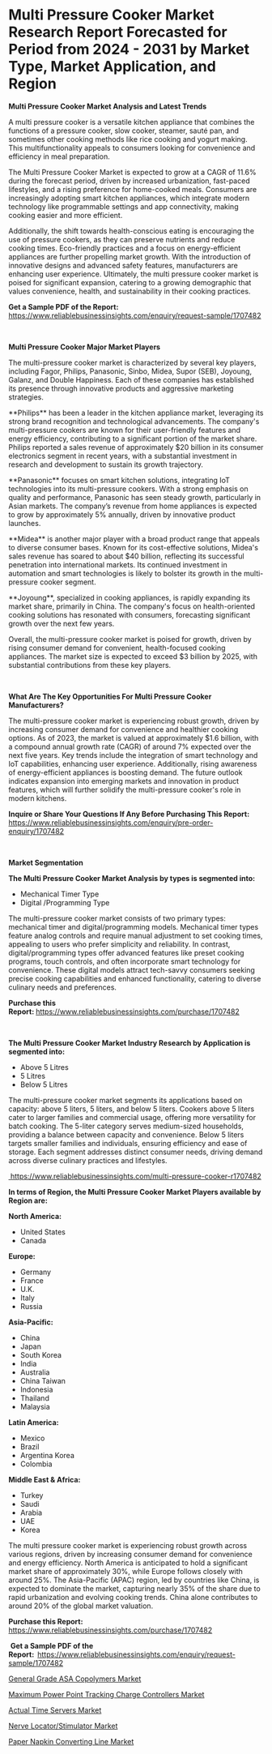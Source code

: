 <p><h1>Multi Pressure Cooker Market Research Report Forecasted for Period from 2024 -  2031 by Market Type, Market Application, and Region</h1></p><p><strong>Multi Pressure Cooker Market Analysis and Latest Trends</strong></p>
<p><p>A multi pressure cooker is a versatile kitchen appliance that combines the functions of a pressure cooker, slow cooker, steamer, sauté pan, and sometimes other cooking methods like rice cooking and yogurt making. This multifunctionality appeals to consumers looking for convenience and efficiency in meal preparation. </p><p>The Multi Pressure Cooker Market is expected to grow at a CAGR of 11.6% during the forecast period, driven by increased urbanization, fast-paced lifestyles, and a rising preference for home-cooked meals. Consumers are increasingly adopting smart kitchen appliances, which integrate modern technology like programmable settings and app connectivity, making cooking easier and more efficient. </p><p>Additionally, the shift towards health-conscious eating is encouraging the use of pressure cookers, as they can preserve nutrients and reduce cooking times. Eco-friendly practices and a focus on energy-efficient appliances are further propelling market growth. With the introduction of innovative designs and advanced safety features, manufacturers are enhancing user experience. Ultimately, the multi pressure cooker market is poised for significant expansion, catering to a growing demographic that values convenience, health, and sustainability in their cooking practices.</p></p>
<p><strong>Get a Sample PDF of the Report:&nbsp;</strong> <a href="https://www.reliablebusinessinsights.com/enquiry/request-sample/1707482?utm_campaign=97&utm_medium=2&utm_source=Github&utm_content=ia&utm_term=13102024&utm_id=multi-pressure-cooker">https://www.reliablebusinessinsights.com/enquiry/request-sample/1707482</a></p>
<p>&nbsp;</p>
<p><strong>Multi Pressure Cooker Major Market Players</strong></p>
<p><p>The multi-pressure cooker market is characterized by several key players, including Fagor, Philips, Panasonic, Sinbo, Midea, Supor (SEB), Joyoung, Galanz, and Double Happiness. Each of these companies has established its presence through innovative products and aggressive marketing strategies.</p><p>**Philips** has been a leader in the kitchen appliance market, leveraging its strong brand recognition and technological advancements. The company's multi-pressure cookers are known for their user-friendly features and energy efficiency, contributing to a significant portion of the market share. Philips reported a sales revenue of approximately $20 billion in its consumer electronics segment in recent years, with a substantial investment in research and development to sustain its growth trajectory.</p><p>**Panasonic** focuses on smart kitchen solutions, integrating IoT technologies into its multi-pressure cookers. With a strong emphasis on quality and performance, Panasonic has seen steady growth, particularly in Asian markets. The company’s revenue from home appliances is expected to grow by approximately 5% annually, driven by innovative product launches.</p><p>**Midea** is another major player with a broad product range that appeals to diverse consumer bases. Known for its cost-effective solutions, Midea's sales revenue has soared to about $40 billion, reflecting its successful penetration into international markets. Its continued investment in automation and smart technologies is likely to bolster its growth in the multi-pressure cooker segment.</p><p>**Joyoung**, specialized in cooking appliances, is rapidly expanding its market share, primarily in China. The company's focus on health-oriented cooking solutions has resonated with consumers, forecasting significant growth over the next few years.</p><p>Overall, the multi-pressure cooker market is poised for growth, driven by rising consumer demand for convenient, health-focused cooking appliances. The market size is expected to exceed $3 billion by 2025, with substantial contributions from these key players.</p></p>
<p>&nbsp;</p>
<p><strong>What Are The Key Opportunities For Multi Pressure Cooker Manufacturers?</strong></p>
<p><p>The multi-pressure cooker market is experiencing robust growth, driven by increasing consumer demand for convenience and healthier cooking options. As of 2023, the market is valued at approximately $1.6 billion, with a compound annual growth rate (CAGR) of around 7% expected over the next five years. Key trends include the integration of smart technology and IoT capabilities, enhancing user experience. Additionally, rising awareness of energy-efficient appliances is boosting demand. The future outlook indicates expansion into emerging markets and innovation in product features, which will further solidify the multi-pressure cooker's role in modern kitchens.</p></p>
<p><strong>Inquire or Share Your Questions If Any Before Purchasing This Report:</strong> <a href="https://www.reliablebusinessinsights.com/enquiry/pre-order-enquiry/1707482?utm_campaign=97&utm_medium=2&utm_source=Github&utm_content=ia&utm_term=13102024&utm_id=multi-pressure-cooker">https://www.reliablebusinessinsights.com/enquiry/pre-order-enquiry/1707482</a></p>
<p>&nbsp;</p>
<p><strong>Market Segmentation</strong></p>
<p><strong>The Multi Pressure Cooker Market Analysis by types is segmented into:</strong></p>
<p><ul><li>Mechanical Timer Type</li><li>Digital /Programming Type</li></ul></p>
<p><p>The multi-pressure cooker market consists of two primary types: mechanical timer and digital/programming models. Mechanical timer types feature analog controls and require manual adjustment to set cooking times, appealing to users who prefer simplicity and reliability. In contrast, digital/programming types offer advanced features like preset cooking programs, touch controls, and often incorporate smart technology for convenience. These digital models attract tech-savvy consumers seeking precise cooking capabilities and enhanced functionality, catering to diverse culinary needs and preferences.</p></p>
<p><strong>Purchase this Report:&nbsp;</strong><a href="https://www.reliablebusinessinsights.com/purchase/1707482?utm_campaign=97&utm_medium=2&utm_source=Github&utm_content=ia&utm_term=13102024&utm_id=multi-pressure-cooker">https://www.reliablebusinessinsights.com/purchase/1707482</a></p>
<p>&nbsp;</p>
<p><strong>The Multi Pressure Cooker Market Industry Research by Application is segmented into:</strong></p>
<p><ul><li>Above 5 Litres</li><li>5 Litres</li><li>Below 5 Litres</li></ul></p>
<p><p>The multi-pressure cooker market segments its applications based on capacity: above 5 liters, 5 liters, and below 5 liters. Cookers above 5 liters cater to larger families and commercial usage, offering more versatility for batch cooking. The 5-liter category serves medium-sized households, providing a balance between capacity and convenience. Below 5 liters targets smaller families and individuals, ensuring efficiency and ease of storage. Each segment addresses distinct consumer needs, driving demand across diverse culinary practices and lifestyles.</p></p>
<p><a href="https://www.reliablebusinessinsights.com/multi-pressure-cooker-r1707482?utm_campaign=97&utm_medium=2&utm_source=Github&utm_content=ia&utm_term=13102024&utm_id=multi-pressure-cooker">&nbsp;https://www.reliablebusinessinsights.com/multi-pressure-cooker-r1707482</a></p>
<p><strong>In terms of Region, the Multi Pressure Cooker Market Players available by Region are:</strong></p>
<p>
    <p> <strong> North America: </strong>
        <ul>
            <li>United States</li>
            <li>Canada</li>
        </ul>
        </p> 
    <p> <strong> Europe: </strong>
        <ul>
            <li>Germany</li>
            <li>France</li>
            <li>U.K.</li>
            <li>Italy</li>
            <li>Russia</li>
        </ul>
        </p> 
    <p> <strong> Asia-Pacific: </strong>
        <ul>
            <li>China</li>
            <li>Japan</li>
            <li>South Korea</li>
            <li>India</li>
            <li>Australia</li>
            <li>China Taiwan</li>
            <li>Indonesia</li>
            <li>Thailand</li>
            <li>Malaysia</li>
        </ul>
        </p> 
    <p> <strong> Latin America: </strong>
        <ul>
            <li>Mexico</li>
            <li>Brazil</li>
            <li>Argentina Korea</li>
            <li>Colombia</li>
        </ul>
        </p> 
    <p> <strong> Middle East & Africa: </strong>
        <ul>
            <li>Turkey</li>
            <li>Saudi</li>
            <li>Arabia</li>
            <li>UAE</li>
            <li>Korea</li>
        </ul>
    </p>
    </p>
<p><p>The multi pressure cooker market is experiencing robust growth across various regions, driven by increasing consumer demand for convenience and energy efficiency. North America is anticipated to hold a significant market share of approximately 30%, while Europe follows closely with around 25%. The Asia-Pacific (APAC) region, led by countries like China, is expected to dominate the market, capturing nearly 35% of the share due to rapid urbanization and evolving cooking trends. China alone contributes to around 20% of the global market valuation.</p></p>
<p><strong>Purchase this Report: </strong><a href="https://www.reliablebusinessinsights.com/purchase/1707482?utm_campaign=97&utm_medium=2&utm_source=Github&utm_content=ia&utm_term=13102024&utm_id=multi-pressure-cooker">https://www.reliablebusinessinsights.com/purchase/1707482</a></p>
<p>&nbsp;<strong>Get a Sample PDF of the Report:&nbsp;&nbsp;</strong><a href="https://www.reliablebusinessinsights.com/enquiry/request-sample/1707482?utm_campaign=97&utm_medium=2&utm_source=Github&utm_content=ia&utm_term=13102024&utm_id=multi-pressure-cooker">https://www.reliablebusinessinsights.com/enquiry/request-sample/1707482</a></p>
<p><strong></strong></p>
<p><p><a href="https://www.linkedin.com/pulse/general-grade-asa-copolymers-industry-sector-market-dynamics-future-xkxzf?utm_campaign=97&utm_medium=2&utm_source=Github&utm_content=ia&utm_term=13102024&utm_id=multi-pressure-cooker">General Grade ASA Copolymers Market</a></p><p><a href="https://www.linkedin.com/pulse/surfing-maximum-power-point-tracking-charge-controllers-wave-k1s6e?utm_campaign=97&utm_medium=2&utm_source=Github&utm_content=ia&utm_term=13102024&utm_id=multi-pressure-cooker">Maximum Power Point Tracking Charge Controllers Market</a></p><p><a href="https://www.linkedin.com/pulse/strategic-roadmap-global-actual-time-servers-market-insights-6ilbc?utm_campaign=97&utm_medium=2&utm_source=Github&utm_content=ia&utm_term=13102024&utm_id=multi-pressure-cooker">Actual Time Servers Market</a></p><p><a href="https://github.com/darcy8m10dupre/Market-Research-Report-List-1/blob/main/nerve-locatorstimulator-market.md?utm_campaign=97&utm_medium=2&utm_source=Github&utm_content=ia&utm_term=13102024&utm_id=multi-pressure-cooker">Nerve Locator/Stimulator Market</a></p><p><a href="https://github.com/alespiliffe/Market-Research-Report-List-1/blob/main/paper-napkin-converting-line-market.md?utm_campaign=97&utm_medium=2&utm_source=Github&utm_content=ia&utm_term=13102024&utm_id=multi-pressure-cooker">Paper Napkin Converting Line Market</a></p></p>